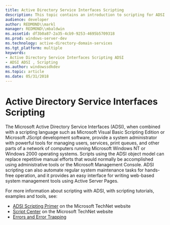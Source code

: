 ```yaml
---
title: Active Directory Service Interfaces Scripting
description: This topic contains an introduction to scripting for ADSI applications.
audience: developer
author: REDMOND\\markl
manager: REDMOND\\mbaldwin
ms.assetid: df3b0a87-2a35-4cb9-9253-4695b5709318
ms.prod: windows-server-dev
ms.technology: active-directory-domain-services
ms.tgt_platform: multiple
keywords:
- Active Directory Service Interfaces Scripting ADSI
- ADSI ADSI , Scripting
ms.author: windowssdkdev
ms.topic: article
ms.date: 05/31/2018
---
```


# Active Directory Service Interfaces Scripting

The Microsoft Active Directory Service Interfaces (ADSI), when combined with a scripting language such as Microsoft Visual Basic Scripting Edition or Microsoft JScript development software, provide a system administrator with powerful tools for managing users, services, print queues, and other parts of a network of computers running Microsoft Windows NT or Windows 2000 operating systems. Scripts using the ADSI object model can replace repetitive manual efforts that would normally be accomplished using administrative tools or the Microsoft Management Console. ADSI scripting can also automate regular system maintenance tasks for hands-free operation, and it provides an easy interface for writing web-based system management tools using Active Server Pages.

For more information about scripting with ADSI, with scripting tutorials, examples and tools, see:

-   [ADSI Scripting Primer](http://go.microsoft.com/fwlink/p/?linkid=84100) on the Microsoft TechNet website
-   [Script Center](http://go.microsoft.com/fwlink/p/?linkid=84105) on the Microsoft TechNet website
-   [Errors and Error Trapping](errors-and-error-trapping.md)

 

 




